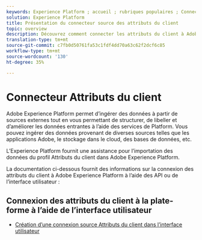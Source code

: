```yaml
---
keywords: Experience Platform ; accueil ; rubriques populaires ; Connecteur d’attributs du client
solution: Experience Platform
title: Présentation du connecteur source des attributs du client
topic: overview
description: Découvrez comment connecter les attributs du client à Adobe Experience Platform à l’aide des API ou de l’interface utilisateur
translation-type: tm+mt
source-git-commit: c7fb0d50761fa53c1fdf4dd70a63c62f2dcf6c85
workflow-type: tm+mt
source-wordcount: '130'
ht-degree: 35%

---
```



# Connecteur Attributs du client

Adobe Experience Platform permet d’ingérer des données à partir de sources externes tout en vous permettant de structurer, de libeller et d’améliorer les données entrantes à l’aide des services de Platform. Vous pouvez ingérer des données provenant de diverses sources telles que les applications Adobe, le stockage dans le cloud, des bases de données, etc.

L’Experience Platform fournit une assistance pour l’importation des données du profil Attributs du client dans Adobe Experience Platform.

La documentation ci-dessous fournit des informations sur la connexion des attributs du client à Adobe Experience Platform à l’aide des API ou de l’interface utilisateur :

## Connexion des attributs du client à la plate-forme à l’aide de l’interface utilisateur

- [Création d’une connexion source Attributs du client dans l’interface utilisateur](../../tutorials/ui/create/adobe-applications/customer-attributes.md)
